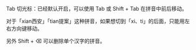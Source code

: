 Tab 切光标：已经默认开启，可以使用 Tab 或 Shift + Tab 在拼音中前后移动。

对于「xian西安」「tian提案」这种拼音，如果想切到「xi、ti」的后面，只能用左右方向键移动。

另外 Shift + ⌫ 可以删除单个汉字的拼音。